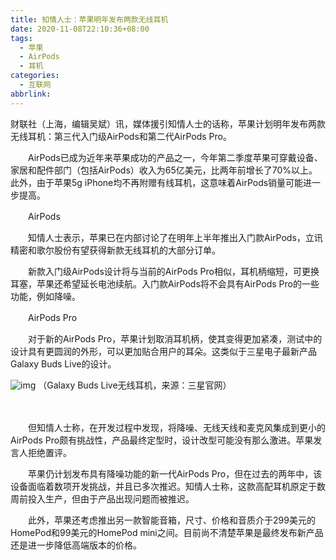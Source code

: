 ```yaml
---
title: 知情人士：苹果明年发布两款无线耳机
date: 2020-11-08T22:10:36+08:00
tags:
  - 苹果
  - AirPods
  - 耳机
categories:
  - 互联网
abbrlink:
---
```


财联社（上海，编辑吴斌）讯，媒体援引知情人士的话称，苹果计划明年发布两款无线耳机：第三代入门级AirPods和第二代AirPods Pro。

　　AirPods已成为近年来苹果成功的产品之一，今年第二季度苹果可穿戴设备、家居和配件部门（包括AirPods）收入为65亿美元，比两年前增长了70%以上。此外，由于苹果5g iPhone均不再附赠有线耳机，这意味着AirPods销量可能进一步提高。

　　AirPods

　　知情人士表示，苹果已在内部讨论了在明年上半年推出入门款AirPods，立讯精密和歌尔股份有望获得新款无线耳机的大部分订单。

　　新款入门级AirPods设计将与当前的AirPods Pro相似，耳机柄缩短，可更换耳塞，苹果还希望延长电池续航。入门款AirPods将不会具有AirPods Pro的一些功能，例如降噪。

　　AirPods Pro

　　对于新的AirPods Pro，苹果计划取消耳机柄，使其变得更加紧凑，测试中的设计具有更圆润的外形，可以更加贴合用户的耳朵。这类似于三星电子最新产品Galaxy Buds Live的设计。

![img](https://cdn.jsdelivr.net/gh/yakeing/Documentation@main/Hexo/images/17d3-kcaeqzx2667469.png)
（Galaxy Buds Live无线耳机，来源：三星官网）

　　

　　但知情人士称，在开发过程中发现，将降噪、无线天线和麦克风集成到更小的AirPods Pro颇有挑战性，产品最终定型时，设计改型可能没有那么激进。苹果发言人拒绝置评。

　　苹果仍计划发布具有降噪功能的新一代AirPods Pro，但在过去的两年中，该设备面临着数项开发挑战，并且已多次推迟。知情人士称，这款高配耳机原定于数周前投入生产，但由于产品出现问题而被推迟。

　　此外，苹果还考虑推出另一款智能音箱，尺寸、价格和音质介于299美元的HomePod和99美元的HomePod mini之间。目前尚不清楚苹果是最终发布新产品还是进一步降低高端版本的价格。